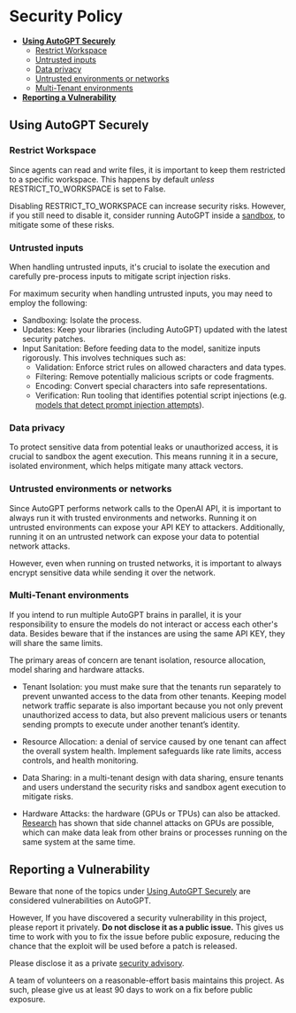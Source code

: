 # Security Policy

 - [**Using AutoGPT Securely**](#using-AutoGPT-securely)
   - [Restrict Workspace](#restrict-workspace)
   - [Untrusted inputs](#untrusted-inputs)
   - [Data privacy](#data-privacy)
   - [Untrusted environments or networks](#untrusted-environments-or-networks)
   - [Multi-Tenant environments](#multi-tenant-environments)
 - [**Reporting a Vulnerability**](#reporting-a-vulnerability)

## Using AutoGPT Securely

### Restrict Workspace

Since agents can read and write files, it is important to keep them restricted to a specific workspace. This happens by default *unless* RESTRICT_TO_WORKSPACE is set to False.

Disabling RESTRICT_TO_WORKSPACE can increase security risks. However, if you still need to disable it, consider running AutoGPT inside a [sandbox](https://developers.google.com/code-sandboxing), to mitigate some of these risks.

### Untrusted inputs

When handling untrusted inputs, it's crucial to isolate the execution and carefully pre-process inputs to mitigate script injection risks.

For maximum security when handling untrusted inputs, you may need to employ the following:

* Sandboxing: Isolate the process.
* Updates: Keep your libraries (including AutoGPT) updated with the latest security patches.
* Input Sanitation: Before feeding data to the model, sanitize inputs rigorously. This involves techniques such as:
    * Validation: Enforce strict rules on allowed characters and data types.
    * Filtering: Remove potentially malicious scripts or code fragments.
    * Encoding: Convert special characters into safe representations.
    * Verification: Run tooling that identifies potential script injections (e.g. [models that detect prompt injection attempts](https://python.langchain.com/docs/guides/safety/hugging_face_prompt_injection)). 

### Data privacy

To protect sensitive data from potential leaks or unauthorized access, it is crucial to sandbox the agent execution. This means running it in a secure, isolated environment, which helps mitigate many attack vectors.

### Untrusted environments or networks

Since AutoGPT performs network calls to the OpenAI API, it is important to always run it with trusted environments and networks. Running it on untrusted environments can expose your API KEY to attackers.
Additionally, running it on an untrusted network can expose your data to potential network attacks. 

However, even when running on trusted networks, it is important to always encrypt sensitive data while sending it over the network.

### Multi-Tenant environments

If you intend to run multiple AutoGPT brains in parallel, it is your responsibility to ensure the models do not interact or access each other's data. Besides beware that if the instances are using the same API KEY, they will share the same limits.

The primary areas of concern are tenant isolation, resource allocation, model sharing and hardware attacks.

- Tenant Isolation: you must make sure that the tenants run separately to prevent unwanted access to the data from other tenants. Keeping model network traffic separate is also important because you not only prevent unauthorized access to data, but also prevent malicious users or tenants sending prompts to execute under another tenant’s identity.

- Resource Allocation: a denial of service caused by one tenant can affect the overall system health. Implement safeguards like rate limits, access controls, and health monitoring.

- Data Sharing: in a multi-tenant design with data sharing, ensure tenants and users understand the security risks and sandbox agent execution to mitigate risks.

- Hardware Attacks: the hardware (GPUs or TPUs) can also be attacked. [Research](https://scholar.google.com/scholar?q=gpu+side+channel) has shown that side channel attacks on GPUs are possible, which can make data leak from other brains or processes running on the same system at the same time.

## Reporting a Vulnerability

Beware that none of the topics under [Using AutoGPT Securely](#using-AutoGPT-securely) are considered vulnerabilities on AutoGPT.

However, If you have discovered a security vulnerability in this project, please report it privately. **Do not disclose it as a public issue.** This gives us time to work with you to fix the issue before public exposure, reducing the chance that the exploit will be used before a patch is released.

Please disclose it as a private [security advisory](https://github.com/Significant-Gravitas/AutoGPT/security/advisories/new).

A team of volunteers on a reasonable-effort basis maintains this project. As such, please give us at least 90 days to work on a fix before public exposure.
